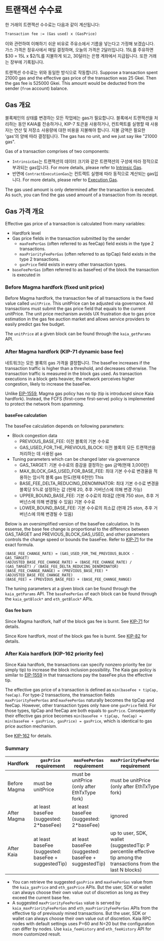 # 트랜잭션 수수료

한 거래의 트랜잭션 수수료는 다음과 같이 계산됩니다:

```text
Transaction fee := (Gas used) x (GasPrice)
```

이와 관련하여 이해하기 쉬운 비유로 주유소에서 기름을 넣는다고 가정해 보겠습니다. 가스 가격은 정유사에서 매일 결정하며, 오늘의 가격은 2달러입니다. 15L를 주유하면 $30 = 15L x $2/1L를 지불하게 되고, 30달러는 은행 계좌에서 지급됩니다. 또한 거래는 장부에 기록됩니다.

트랜잭션 수수료는 위와 동일한 방식으로 작동합니다. Suppose a transaction spent 21000 gas and the effective gas price of the transaction was 25 Gkei. Then the gas fee is 525000 Gkei. This amount would be deducted from the sender (`from` account) balance.

## Gas 개요 <a id="gas-overview"></a>

블록체인의 상태를 변경하는 모든 작업에는 gas가 필요합니다. 블록에서 트랜잭션을 처리하는 동안 KAIA를 전송하거나, KIP-7 토큰을 사용하거나, 컨트랙트를 실행할 때 사용자는 연산 및 저장소 사용량에 대한 비용을 지불해야 합니다. 지불 금액은 필요한 'gas'의 양에 따라 결정됩니다. The gas has no unit, and we just say like "21000 gas".

Gas of a transaction comprises of two components:

- `IntrinsicGas`는 트랜잭션의 데이터 크기와 같은 트랜잭션의 구성에 따라 정적으로 부과되는 gas입니다. For more details, please refer to [Intrinsic Gas](intrinsic-gas.md).
- 반면에 `ContractExecutionGas`는 컨트랙트 실행에 따라 동적으로 계산되는 gas입니다. For more details, please refer to [Execution Gas](execution-gas.md).

The gas used amount is only determined after the transaction is executed. As such, you can find the gas used amount of a transaction from its receipt.

## Gas 가격 개요 <a id="gas-price-overview"></a>

Effective gas price of a transaction is calculated from many variables:

- Hardfork level
- Gas price fields in the transaction submitted by the sender
  - `maxFeePerGas` (often referred to as feeCap) field exists in the type 2 transactions.
  - `maxPriorityFeePerGas` (often referred to as tipCap) field exists in the type 2 transactions.
  - `gasPrice` field exists in every other transaction types.
- `baseFeePerGas` (often referred to as baseFee) of the block the transaction is executed in

### Before Magma hardfork (fixed unit price)

Before Magma hardfork, the transaction fee of all transactions is the fixed value called `unitPrice`. This unitPrice can be adjusted via governance. All transactions must submit the gas price field that equals to the current unitPrice. The unit price mechanism avoids UX frustration due to gas price estimation in the gas fee auction market and allows service providers to easily predict gas fee budget.

The `unitPrice` at a given block can be found through the `kaia_getParams` API.

### After Magma hardfork (KIP-71 dynamic base fee)

네트워크는 모든 블록의 gas 가격을 결정합니다. The baseFee increases if the transaction traffic is higher than a threshold, and decreases otherwise. The transaction traffic is measured in the block gas used. As transaction executions in a block gets heavier, the network perceives higher congestion, likely to increase the baseFee.

Unlike [EIP-1559](https://github.com/ethereum/EIPs/blob/master/EIPS/eip-1559.md), Magma gas policy has no tip (tip is introduced since Kaia hardfork). Instead, the FCFS (first-come first-serve) policy is implemented to protect the network from spamming.

#### baseFee calculation

The baseFee calculation depends on following parameters:

- Block congestion data
  - PREVIOUS_BASE_FEE: 이전 블록의 기본 수수료
  - GAS_USED_FOR_THE_PREVIOUS_BLOCK: 이전 블록의 모든 트랜잭션을 처리하는 데 사용된 gas
- Tuning parameters which can be changed later via governance
  - GAS_TARGET: 기본 수수료의 증감을 결정하는 gas 금액(현재 3,000만)
  - MAX_BLOCK_GAS_USED_FOR_BASE_FEE: 최대 기본 수수료 변경율을 적용하는 암시적 블록 gas 한도(현재 6천만) This
  - BASE_FEE_DELTA_REDUCING_DENOMINATOR: 최대 기본 수수료 변경을 블록당 5%로 설정하는 값 (현재 20, 추후 거버넌스에 의해 변경 가능)
  - UPPER_BOUND_BASE_FEE: 기본 수수료의 최대값 (현재 750 ston, 추후 거버넌스에 의해 변경될 수 있음) 기본 수수료 <a id="base-fee"></a>
  - LOWER_BOUND_BASE_FEE: 기본 수수료의 최소값 (현재 25 ston, 추후 거버넌스에 의해 변경될 수 있음)

Below is an oversimplified version of the baseFee calculation. In its essense, the base fee change is proportional to the difference between GAS_TARGET and PREVIOUS_BLOCK_GAS_USED, and other parameters controls the change speed or bounds the baseFee. Refer to [KIP-71](https://github.com/klaytn/kips/blob/main/KIPs/kip-71.md) for the exact formula.

```
(BASE_FEE_CHANGE_RATE) = (GAS_USED_FOR_THE_PREVIOUS_BLOCK - GAS_TARGET)
(ADJUSTED_BASE_FEE_CHANGE_RATE) = (BASE_FEE_CHANGE_RATE) / (GAS_TARGET) / (BASE_FEE_DELTA_REDUCING_DENOMINATOR)
(BASE_FEE_CHANGE_RANGE) = (PREVIOUS_BASE_FEE) * (ADJUSTED_BASE_FEE_CHANGE_RATE)
(BASE_FEE) = (PREVIOUS_BASE_FEE) + (BASE_FEE_CHANGE_RANGE) 
```

The tuning parameters at a given block can be found through the `kaia_getParams` API. The `baseFeePerGas` of each block can be found through the `kaia_getBlock*` and `eth_getBlock*` APIs.

#### Gas fee burn

Since Magma hardfork, half of the block gas fee is burnt. See [KIP-71](https://github.com/klaytn/kips/blob/main/KIPs/kip-71.md) for details.

Since Kore hardfork, most of the block gas fee is burnt. See [KIP-82](https://kips.klaytn.foundation/KIPs/kip-82) for details.

### After Kaia hardfork (KIP-162 priority fee)

Since Kaia hardfork, the transactions can specify nonzero priority fee (or simply tip) to increase the block inclusion possibility. The Kaia gas policy is similar to [EIP-1559](https://github.com/ethereum/EIPs/blob/master/EIPS/eip-1559.md) in that transactions pay the baseFee plus the effective tip.

The effective gas price of a transaction is defined as `min(baseFee + tipCap, feeCap)`. For type-2 transactions, the transaction fields `maxPriorityFeePerGas` and `maxFeePerGas` naturally becomes the tipCap and feeCap. However, other transaction types only have one `gasPrice` field. For those types, tipCap and feeCap are both equals to `gasPrice`. Consequently their effective gas price becomes `min(baseFee + tipCap, feeCap) = min(baseFee + gasPrice, gasPrice) = gasPrice`, which is identical to gas price auction mechanism.

See [KIP-162](https://github.com/klaytn/kips/blob/main/KIPs/kip-162.md) for details.

### Summary

| Hardfork     | `gasPrice` requirement                                                                     | `maxFeePerGas` requirement                                                                 | `maxPriorityFeePerGas` requirement                                                                                                                     | calculated `effectiveGasPrice`                                                                                                          |
| ------------ | ------------------------------------------------------------------------------------------ | ------------------------------------------------------------------------------------------ | ------------------------------------------------------------------------------------------------------------------------------------------------------ | --------------------------------------------------------------------------------------------------------------------------------------- |
| Before Magma | must be unitPrice                                                                          | must be unitPrice<br>(only after EthTxType fork)                        | must be unitPrice<br>(only after EthTxType fork)                                                                                    | unitPrice                                                                                                                               |
| After Magma  | at least baseFee<br>(suggested: 2\*baseFee)             | at least baseFee<br>(suggested: 2\*baseFee)             | ignored                                                                                                                                                | baseFee                                                                                                                                 |
| After Kaia   | at least baseFee<br>(suggested: baseFee + suggestedTip) | at least baseFee<br>(suggested: baseFee + suggestedTip) | up to user, SDK, wallet<br>(suggestedTip: P percentile effective tip among the transactions from the last N blocks) | tx type 2: min(baseFee + feeCap, tipCap),<br>other types: `gasPrice` for other types |

- You can retrieve the suggested `gasPrice` and `maxFeePerGas` value from the `kaia_gasPrice` and `eth_gasPrice` APIs. But the user, SDK or wallet can always choose their own value out of discretion as long as they exceed the current base fee.
- A suggested `maxPriorityFeePerGas` value is served by `kaia_maxPriorityFeePerGas` and `eth_maxPriorityFeePerGas` APIs from the effective tip of previously mined transactions. But the user, SDK or wallet can always choose their own value out of discretion. Kaia RPC nodes with default settings uses P=60 and N=20 but the configuration can differ by nodes. Use `kaia_feeHistory` and `eth_feeHistory` API for more customized result.
